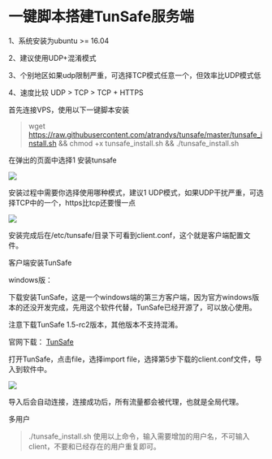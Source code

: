 # 一键脚本搭建TunSafe服务端

1、系统安装为ubuntu >= 16.04

2、建议使用UDP+混淆模式

3、个别地区如果udp限制严重，可选择TCP模式任意一个，但效率比UDP模式低

4、速度比较 UDP > TCP > TCP + HTTPS

首先连接VPS，使用以下一键脚本安装

>wget https://raw.githubusercontent.com/atrandys/tunsafe/master/tunsafe_install.sh && chmod +x tunsafe_install.sh && ./tunsafe_install.sh

在弹出的页面中选择1 安装tunsafe

![](https://www.atrandys.com/wp-content/uploads/2019/02/tunsafe1.png)


安装过程中需要你选择使用哪种模式，建议1 UDP模式，如果UDP干扰严重，可选择TCP中的一个，https比tcp还要慢一点

![](https://www.atrandys.com/wp-content/uploads/2019/02/tunsafe2.png)


安装完成后在/etc/tunsafe/目录下可看到client.conf，这个就是客户端配置文件。

客户端安装TunSafe

windows版：

下载安装TunSafe，这是一个windows端的第三方客户端，因为官方windows版本的还没开发完成，先用这个软件代替，TunSafe已经开源了，可以放心使用。

注意下载TunSafe 1.5-rc2版本，其他版本不支持混淆。

官网下载： [TunSafe](https://tunsafe.com/download)

打开TunSafe，点击file，选择import file，选择第5步下载的client.conf文件，导入到软件中。

![](https://www.atrandys.com/wp-content/uploads/2018/10/20181011113536.png)

导入后会自动连接，连接成功后，所有流量都会被代理，也就是全局代理。

多用户
> ./tunsafe_install.sh
使用以上命令，输入需要增加的用户名，不可输入client，不要和已经存在的用户重复即可。
